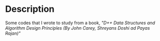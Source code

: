 # Description

Some codes that I wrote to study from a book, *"D++ Data Structures and Algorithm Design Principles (By John Carey, Shreyans Doshi ad Payas Rajan)"*
